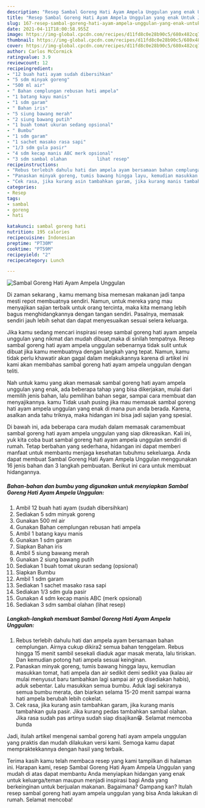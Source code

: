 ```yaml
---
description: "Resep Sambal Goreng Hati Ayam Ampela Unggulan yang enak Untuk Jualan"
title: "Resep Sambal Goreng Hati Ayam Ampela Unggulan yang enak Untuk Jualan"
slug: 167-resep-sambal-goreng-hati-ayam-ampela-unggulan-yang-enak-untuk-jualan
date: 2021-04-11T18:00:58.955Z
image: https://img-global.cpcdn.com/recipes/d11fd8c0e28b90c5/680x482cq70/sambal-goreng-hati-ayam-ampela-unggulan-foto-resep-utama.jpg
thumbnail: https://img-global.cpcdn.com/recipes/d11fd8c0e28b90c5/680x482cq70/sambal-goreng-hati-ayam-ampela-unggulan-foto-resep-utama.jpg
cover: https://img-global.cpcdn.com/recipes/d11fd8c0e28b90c5/680x482cq70/sambal-goreng-hati-ayam-ampela-unggulan-foto-resep-utama.jpg
author: Carlos McCormick
ratingvalue: 3.9
reviewcount: 12
recipeingredient:
- "12 buah hati ayam sudah dibersihkan"
- "5 sdm minyak goreng"
- "500 ml air"
- " Bahan cemplungan rebusan hati ampela"
- "1 batang kayu manis"
- "1 sdm garam"
- " Bahan iris"
- "5 siung bawang merah"
- "2 siung bawang putih"
- "1 buah tomat ukuran sedang opsional"
- " Bumbu"
- "1 sdm garam"
- "1 sachet masako rasa sapi"
- "1/3 sdm gula pasir"
- "4 sdm kecap manis ABC merk opsional"
- "3 sdm sambal olahan           lihat resep"
recipeinstructions:
- "Rebus terlebih dahulu hati dan ampela ayam bersamaan bahan cemplungan. Airnya cukup dikira2 semua bahan tenggelam. Rebus hingga 15 menit sambil sesekali diaduk agar masak merata, lalu tiriskan. Dan kemudian potong hati ampela sesuai keinginan."
- "Panaskan minyak goreng, tumis bawang hingga layu, kemudian masukkan tomat, hati ampela dan air sedikit demi sedikit yaa (kalau air mulai menyusut baru tambahkan lagi sampai air yg disediakan habis), aduk sebentar. Lalu masukkan semua bumbu. Aduk lagi sekiranya semua bumbu merata, dan biarkan selama 15-20 menit sampai warna hati ampela berubah lebih cokelat."
- "Cek rasa, jika kurang asin tambahkan garam, jika kurang manis tambahkan gula pasir. Jika kurang pedas tambahkan sambal olahan. Jika rasa sudah pas artinya sudah siap disajikan😁. Selamat memcoba bunda"
categories:
- Resep
tags:
- sambal
- goreng
- hati

katakunci: sambal goreng hati 
nutrition: 195 calories
recipecuisine: Indonesian
preptime: "PT30M"
cooktime: "PT59M"
recipeyield: "2"
recipecategory: Lunch

---
```



![Sambal Goreng Hati Ayam Ampela Unggulan](https://img-global.cpcdn.com/recipes/d11fd8c0e28b90c5/680x482cq70/sambal-goreng-hati-ayam-ampela-unggulan-foto-resep-utama.jpg)

Di zaman  sekarang , kamu memang bisa memesan makanan jadi tanpa mesti repot membuatnya sendiri. Namun, untuk mereka yang mau menyajikan sajian terbaik untuk orang tercinta, maka kita memang lebih bagus menghidangkannya dengan tangan sendiri. Pasalnya, memasak sendiri jauh lebih sehat dan dapat menyesuaikan sesuai selera keluarga.

Jika kamu sedang mencari inspirasi resep sambal goreng hati ayam ampela unggulan yang nikmat dan mudah dibuat,maka di sinilah tempatnya. Resep sambal goreng hati ayam ampela unggulan  sebenarnya tidak sulit untuk dibuat jika kamu membuatnya dengan langkah yang tepat. Namun, kamu tidak perlu khawatir akan gagal dalam melakukannya 
karena di artikel ini kami akan membahas sambal goreng hati ayam ampela unggulan dengan teliti.  



Nah untuk kamu yang akan memasak sambal goreng hati ayam ampela unggulan yang enak, ada beberapa tahap yang bisa dikerjakan, mulai dari memilih jenis bahan, lalu pemilihan bahan segar, sampai cara membuat dan menyajikannya. kamu Tidak usah pusing jika mau memasak sambal goreng hati ayam ampela unggulan yang enak di mana pun anda berada. Karena, asalkan anda  tahu triknya, maka hidangan ini bisa jadi sajian yang spesial.

Di bawah ini, ada beberapa cara mudah dalam memasak caramembuat sambal goreng hati ayam ampela unggulan yang siap dikreasikan. Kali ini, yuk kita coba buat sambal goreng hati ayam ampela unggulan sendiri di rumah. Tetap berbahan yang sederhana, hidangan ini dapat memberi manfaat untuk membantu menjaga kesehatan tubuhmu sekeluarga. Anda dapat membuat Sambal Goreng Hati Ayam Ampela Unggulan menggunakan 16 jenis bahan dan 3 langkah pembuatan. Berikut ini cara untuk membuat hidangannya.

<!--inarticleads1-->

##### Bahan-bahan dan bumbu yang digunakan untuk menyiapkan Sambal Goreng Hati Ayam Ampela Unggulan:

1. Ambil 12 buah hati ayam (sudah dibersihkan)
1. Sediakan 5 sdm minyak goreng
1. Gunakan 500 ml air
1. Gunakan  Bahan cemplungan rebusan hati ampela
1. Ambil 1 batang kayu manis
1. Gunakan 1 sdm garam
1. Siapkan  Bahan iris
1. Ambil 5 siung bawang merah
1. Gunakan 2 siung bawang putih
1. Sediakan 1 buah tomat ukuran sedang (opsional)
1. Siapkan  Bumbu
1. Ambil 1 sdm garam
1. Sediakan 1 sachet masako rasa sapi
1. Sediakan 1/3 sdm gula pasir
1. Gunakan 4 sdm kecap manis ABC (merk opsional)
1. Sediakan 3 sdm sambal olahan           (lihat resep)




<!--inarticleads2-->

##### Langkah-langkah membuat Sambal Goreng Hati Ayam Ampela Unggulan:

1. Rebus terlebih dahulu hati dan ampela ayam bersamaan bahan cemplungan. Airnya cukup dikira2 semua bahan tenggelam. Rebus hingga 15 menit sambil sesekali diaduk agar masak merata, lalu tiriskan. Dan kemudian potong hati ampela sesuai keinginan.
1. Panaskan minyak goreng, tumis bawang hingga layu, kemudian masukkan tomat, hati ampela dan air sedikit demi sedikit yaa (kalau air mulai menyusut baru tambahkan lagi sampai air yg disediakan habis), aduk sebentar. Lalu masukkan semua bumbu. Aduk lagi sekiranya semua bumbu merata, dan biarkan selama 15-20 menit sampai warna hati ampela berubah lebih cokelat.
1. Cek rasa, jika kurang asin tambahkan garam, jika kurang manis tambahkan gula pasir. Jika kurang pedas tambahkan sambal olahan. Jika rasa sudah pas artinya sudah siap disajikan😁. Selamat memcoba bunda




Jadi, itulah artikel mengenai  sambal goreng hati ayam ampela unggulan  yang praktis dan mudah dilakukan versi kami. Semoga kamu dapat mempraktekkannya dengan hasil yang terbaik. 

Terima kasih kamu telah membaca resep yang kami tampilkan di halaman ini. Harapan kami, resep  Sambal Goreng Hati Ayam Ampela Unggulan yang mudah di atas dapat membantu Anda menyiapkan hidangan yang enak untuk keluarga/teman maupun menjadi inspirasi bagi Anda yang berkeinginan untuk berjualan makanan. Bagaimana? Gampang kan? Itulah resep sambal goreng hati ayam ampela unggulan yang bisa Anda lakukan di rumah. Selamat mencoba!

